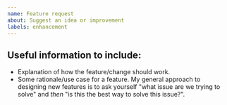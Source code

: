 ```yaml
---
name: Feature request
about: Suggest an idea or improvement
labels: enhancement
---
```


<!--
## Before reporting
 - Search for the suggestion here. It's possible someone's suggested it before!
-->

## Useful information to include:
 - Explanation of how the feature/change should work.
 - Some rationale/use case for a feature. My general approach to designing new features is to ask yourself "what issue are we trying to solve" and _then_ "is this the best way to solve this issue?".
